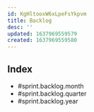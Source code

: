 ```yaml
---
id: KgHltooxW6xLpeFsYkpvm
title: Backlog
desc: ''
updated: 1637969559579
created: 1637969559580
---
```


## Index
- #sprint.backlog.month
- #sprint.backlog.quarter
- #sprint.backlog.year
